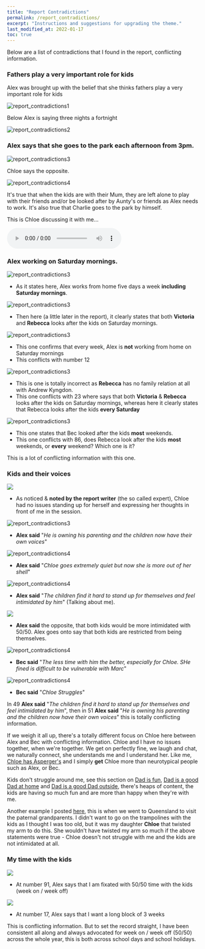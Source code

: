 ```yaml
---
title: "Report Contradictions"
permalink: /report_contradictions/
excerpt: "Instructions and suggestions for upgrading the theme."
last_modified_at: 2022-01-17
toc: true
---
```


Below are a list of contradictions that I found in the report, conflicting information. 
### Fathers play a very important role for kids

Alex was brought up with the belief that she thinks fathers play a very important role for kids

![report_contradictions1](../blobs/reportcontradictions/report_contradictions1.png)

Below Alex is saying three nights a fortnight

![report_contradictions2](../blobs/reportcontradictions/report_contradictions2.png)


### Alex says that she goes to the park each afternoon from 3pm.

![report_contradictions3](../blobs/reportcontradictions/report_contradictions3.png)

Chloe says the opposite. 

![report_contradictions4](../blobs/reportcontradictions/report_contradictions4.png)

It's true that when the kids are with their Mum, they are left alone to play with their friends and/or be looked after by Aunty's or friends as Alex needs to work. It's also true that Charlie goes to the park by himself. 

This is Chloe discussing it with me...


<audio src="../audio/Alex_works_from_home_after_3pm.mp3" type="audio/mpeg" controls>
  I'm sorry. You're browser doesn't support HTML5 <code>audio</code>.
</audio>

### Alex working on Saturday mornings.

![report_contradictions3](../blobs/reportcontradictions/report_contradictions_sat_1.png)

- As it states here, Alex works from home five days a week **including Saturday mornings**.

![report_contradictions3](../blobs/reportcontradictions/report_contradictions_sat_2.png)

- Then here (a little later in the report), it clearly states that both **Victoria** and **Rebecca** looks after the kids on Saturday mornings.

![report_contradictions3](../blobs/reportcontradictions/report_contradictions_sat_3.png)

- This one confirms that every week, Alex is **not** working from home on Saturday mornings
- This conflicts with number 12

![report_contradictions3](../blobs/reportcontradictions/report_contradictions_sat_4.png)

- This is one is totally incorrect as **Rebecca** has no family relation at all with Andrew Kyngdon.
- This one conflicts with 23 where says that both **Victoria** & **Rebecca** looks after the kids on Saturday mornings, whereas here it clearly states that Rebecca looks after the kids **every Saturday**

![report_contradictions3](../blobs/reportcontradictions/report_contradictions_sat_5.png)

- This one states that Bec looked after the kids **most** weekends. 
- This one conflicts with 86, does Rebecca look after the kids **most** weekends, or **every** weekend? Which one is it? 

This is a lot of conflicting information with this one.

### Kids and their voices

![](../blobs/reportcontradictions/report_contradictions_chloe_1.png)

- As noticed & **noted by the report writer** (the so called expert), Chloe had no issues standing up for herself and expressing her thoughts in front of me in the session.

![report_contradictions3](../blobs/reportcontradictions/report_contradictions5.png)

- **Alex said** "*He is owning his parenting and the children now have their own voices*"

![report_contradictions4](../blobs/reportcontradictions/report_contradictions6.png)

- **Alex said** "*Chloe goes extremely quiet but now she is more out of her shell*"

![report_contradictions4](../blobs/reportcontradictions/report_contradictions9.png)

- **Alex said** "*The children find it hard to stand up for themselves and feel intimidated by him*" (Talking about me).

![](../blobs/reportcontradictions/report_contradictions_chloe_2.png)

- **Alex said** the opposite, that both kids would be more intimidated with 50/50. Alex goes onto say that both kids are restricted from being themselves.

![report_contradictions4](../blobs/reportcontradictions/report_contradictions7.png)

- **Bec said** "*The less time with him the better, especially for Chloe. SHe fined is difficult to be vulnerable with Marc*"

![report_contradictions4](../blobs/reportcontradictions/report_contradictions8.png)

- **Bec said** "*Chloe Struggles*"

In 49 **Alex said** "*The children find it hard to stand up for themselves and feel intimidated by him*", then in 51 **Alex said** "*He is owning his parenting and the children now have their own voices*" this is totally conflicting information.

If we weigh it all up, there's a totally different focus on Chloe here between Alex and Bec with conflicting information. Chloe and I have no issues together, when we're together. We get on perfectly fine, we laugh and chat, we naturally connect, she understands me and I understand her. Like me, [Chloe has Asperger's](/marcseparation/chloe/) and I simply **get** Chloe more than neurotypical people such as Alex, or Bec. 

Kids don't struggle around me, see this section on [Dad is fun](/marcseparation/dad_fun/), [Dad is a good Dad at home](/marcseparation/dad_is_a_good_dad_at_home/) and [Dad is a good Dad outside](/marcseparation/dad_is_a_good_dad_outside/), there's heaps of content, the kids are having so much fun and are more than happy when they're with me. 

Another example I posted [here](/marcseparation/dad_is_a_good_dad_outside/#big-boing-birtinya-qld), this is when we went to Queensland to visit the paternal grandparents. I didn't want to go on the trampolines with the kids as I thought I was too old, but it was my daughter **Chloe** that twisted my arm to do this. She wouldn't have twisted my arm so much if the above statements were true - Chloe doesn't not struggle with me and the kids are not intimidated at all. 

### My time with the kids

![](../blobs/reportcontradictions/report_contradictions_timekids_1.png)

- At number 91, Alex says that I am fixated with 50/50 time with the kids (week on / week off)

![](../blobs/reportcontradictions/report_contradictions_timekids_2.png)

- At number 17, Alex says that I want a long block of 3 weeks

This is conflicting information. But to set the record straight, I have been consistent all along and always advocated for week on / week off (50/50) across the whole year, this is both across school days and school holidays.

